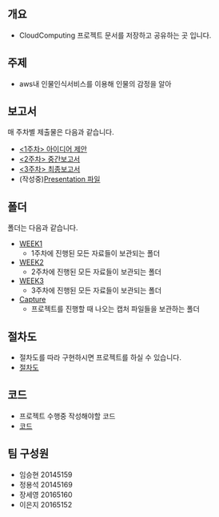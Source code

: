 ## 개요
- CloudComputing 프로젝트 문서를 저장하고 공유하는 곳 입니다.

## 주제
- aws내 인물인식서비스를 이용해 인물의 감정을 알아

## 보고서
매 주차별 제출물은 다음과 같습니다.</br>
- [<1주차> 아이디어 제안](https://github.com/seoyo1/Cloud-Computing/blob/master/WEEK1/IdeaProposal.md)
- [<2주차> 중간보고서](https://github.com/seoyo1/Cloud-Computing/blob/master/WEEK2/InterimReport.md)
- [<3주차> 최종보고서](https://github.com/seoyo1/Cloud-Computing/blob/master/WEEK3/%5B600003%20CC%5D%20Project%20Week%203-%20Final%20Report%20(A%2B)%20v1.pdf)
- (작성중)[Presentation 파일]()

## 폴더
폴더는 다음과 같습니다.</br>
- [WEEK1](https://github.com/seoyo1/Cloud-Computing/tree/master/WEEK1)</br>
  - 1주차에 진행된 모든 자료들이 보관되는 폴더</br>
- [WEEK2](https://github.com/seoyo1/Cloud-Computing/tree/master/WEEK2)</br>
  - 2주차에 진행된 모든 자료들이 보관되는 폴더</br>
- [WEEK3](https://github.com/seoyo1/Cloud-Computing/tree/master/WEEK3)</br>
  - 3주차에 진행된 모든 자료들이 보관되는 폴더</br>
- [Capture](https://github.com/seoyo1/Cloud-Computing/tree/master/Capture)</br> 
  - 프로젝트를 진행할 때 나오는 캡처 파일들을 보관하는 폴더 

## 절차도
 - 절차도를 따라 구현하시면 프로젝트를 하실 수 있습니다.
  - [절차도](https://github.com/seoyo1/Cloud-Computing/blob/master/WEEK3/Step-by-step.md)

## 코드
 - 프로젝트 수행중 작성해야할 코드
  - [코드](https://github.com/seoyo1/Cloud-Computing/blob/master/WEEK3/rekog%20pyhton.txt)

## 팀 구성원
 - 임승현	20145159</br>
 - 정용석	20145169</br>
 - 장세영	20165160</br>
 - 이은지 20165152
